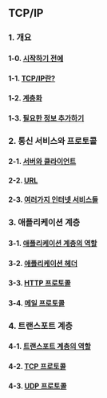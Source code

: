 ## TCP/IP

### 1. 개요

#### 1-0. [시작하기 전에](https://github.com/Ubinquitous/Details/blob/master/TCP%20IP/outline.md)

#### 1-1. [TCP/IP란?](https://github.com/Ubinquitous/Details/blob/master/TCP%20IP/TCP%20IP.md)

#### 1-2. [계층화](https://github.com/Ubinquitous/Details/blob/master/TCP%20IP/layering.md)

#### 1-3. [필요한 정보 추가하기](https://github.com/Ubinquitous/Details/blob/master/TCP%20IP/header.md)

### 2. 통신 서비스와 프로토콜

#### 2-1. [서버와 클라이언트](https://github.com/Ubinquitous/Details/blob/master/TCP%20IP/serverAndClient.md)

#### 2-2. [URL](https://github.com/Ubinquitous/Details/blob/master/TCP%20IP/url.md)

#### 2-3. [여러가지 인터넷 서비스들](https://github.com/Ubinquitous/Details/blob/master/TCP%20IP/internet.md)

### 3. 애플리케이션 계층

#### 3-1. [애플리케이션 계층의 역할](https://github.com/Ubinquitous/Details/blob/master/TCP%20IP/application.md)

#### 3-2. [애플리케이션 헤더](https://github.com/Ubinquitous/Details/blob/master/TCP%20IP/application-header.md)

#### 3-3. [HTTP 프로토콜](https://github.com/Ubinquitous/Details/blob/master/TCP%20IP/http-protocol.md)

#### 3-4. [메일 프로토콜](https://github.com/Ubinquitous/Details/blob/master/TCP%20IP/mail-protocol.md)

### 4. 트랜스포트 계층

#### 4-1. [트랜스포트 계층의 역할](https://github.com/Ubinquitous/Details/blob/master/TCP%20IP/transport.md)

#### 4-2. [TCP 프로토콜](https://github.com/Ubinquitous/Details/blob/master/TCP%20IP/tcp-protocol.md)

#### 4-3. [UDP 프로토콜](https://github.com/Ubinquitous/Details/blob/master/TCP%20IP/udp-protocol.md)

